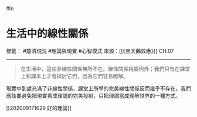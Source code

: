 #ln 
# 生活中的線性關係
標籤： #釐清現況 #理論與現實 #心智模式 
來源：[[《黑天鵝效應》]] CH.07

---

> 在生活中，這些非線性關係無所不在。線性關係純屬例外；我們只有在課堂上和課本上才會探討它們，因為它們容易瞭解。

現實中到處充滿了非線性關係，課堂上所學的完美線性關係反而幾乎不存在。我們應該要避免把現實看成理論的完美投射，只把理論當成理解世界的一種方式。

[[202009171629 好的理論]]

